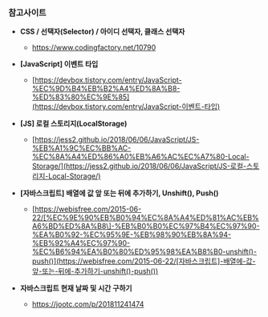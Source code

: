 ### **참고사이트**

* **CSS / 선택자(Selector) / 아이디 선택자, 클래스 선택자**
  * https://www.codingfactory.net/10790 
* **[JavaScript] 이벤트 타입**
  *  [https://devbox.tistory.com/entry/JavaScript-%EC%9D%B4%EB%B2%A4%ED%8A%B8-%ED%83%80%EC%9E%85](https://devbox.tistory.com/entry/JavaScript-이벤트-타입) 

* **[JS] 로컬 스토리지(LocalStorage)**
  *  [https://jess2.github.io/2018/06/06/JavaScript/JS-%EB%A1%9C%EC%BB%AC-%EC%8A%A4%ED%86%A0%EB%A6%AC%EC%A7%80-Local-Storage/](https://jess2.github.io/2018/06/06/JavaScript/JS-로컬-스토리지-Local-Storage/) 

* **[자바스크립트] 배열에 값 앞 또는 뒤에 추가하기, Unshift(), Push()**
  *  [https://webisfree.com/2015-06-22/[%EC%9E%90%EB%B0%94%EC%8A%A4%ED%81%AC%EB%A6%BD%ED%8A%B8\]-%EB%B0%B0%EC%97%B4%EC%97%90-%EA%B0%92-%EC%95%9E-%EB%98%90%EB%8A%94-%EB%92%A4%EC%97%90-%EC%B6%94%EA%B0%80%ED%95%98%EA%B8%B0-unshift()-push()](https://webisfree.com/2015-06-22/[자바스크립트]-배열에-값-앞-또는-뒤에-추가하기-unshift()-push()) 

* **자바스크립트 현재 날짜 및 시간 구하기**
  *  https://jootc.com/p/201811241474 